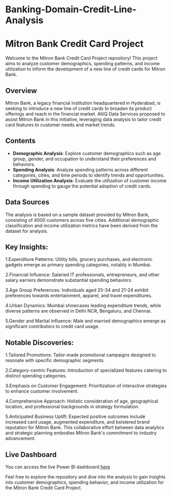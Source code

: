 # Banking-Domain-Credit-Line-Analysis

# Mitron Bank Credit Card Project

Welcome to the Mitron Bank Credit Card Project repository! This project aims to analyze customer demographics, spending patterns, and income utilization to inform the development of a new line of credit cards for Mitron Bank.

## Overview

Mitron Bank, a legacy financial institution headquartered in Hyderabad, is seeking to introduce a new line of credit cards to broaden its product offerings and reach in the financial market. AtliQ Data Services proposed to assist Mitron Bank in this initiative, leveraging data analysis to tailor credit card features to customer needs and market trends.

## Contents

- **Demographic Analysis**: Explore customer demographics such as age group, gender, and occupation to understand their preferences and behaviors.
- **Spending Analysis**: Analyze spending patterns across different categories, cities, and time periods to identify trends and opportunities.
- **Income Utilization Analysis**: Evaluate the utilization of customer income through spending to gauge the potential adoption of credit cards.

## Data Sources

The analysis is based on a sample dataset provided by Mitron Bank, consisting of 4000 customers across five cities. Additional demographic classification and income utilization metrics have been derived from the dataset for analysis.

## Key Insights:

1.Expenditure Patterns: Utility bills, grocery purchases, and electronic gadgets emerge as primary spending categories, notably in Mumbai.

2.Financial Influence: Salaried IT professionals, entrepreneurs, and other salary earners demonstrate substantial spending behaviors.

3.Age Group Preferences: Individuals aged 25-34 and 21-24 exhibit preferences towards entertainment, apparel, and travel expenditures.

4.Urban Dynamics: Mumbai showcases leading expenditure trends, while diverse patterns are observed in Delhi NCR, Bengaluru, and Chennai.

5.Gender and Marital Influence: Male and married demographics emerge as significant contributors to credit card usage.

## Notable Discoveries:

1.Tailored Promotions: Tailor-made promotional campaigns designed to resonate with specific demographic segments.

2.Category-centric Features: Introduction of specialized features catering to distinct spending categories.

3.Emphasis on Customer Engagement: Prioritization of interactive strategies to enhance customer involvement.

4.Comprehensive Approach: Holistic consideration of age, geographical location, and professional backgrounds in strategy formulation.

5.Anticipated Business Uplift: Expected positive outcomes include increased card usage, augmented expenditure, and bolstered brand reputation for Mitron Bank. 
  This collaborative effort between data analytics and strategic planning embodies Mitron Bank's commitment to industry advancement.

## Live Dashboard

You can access the live Power BI dashboard [here](https://app.powerbi.com/reportEmbed?reportId=d0d1357b-cbdc-48a8-a347-00020fd72b06&autoAuth=true&ctid=845a3ea8-fd95-4405-a673-71f79900b938)

Feel free to explore the repository and dive into the analysis to gain insights into customer demographics, spending behavior, and income utilization for the Mitron Bank Credit Card Project.

